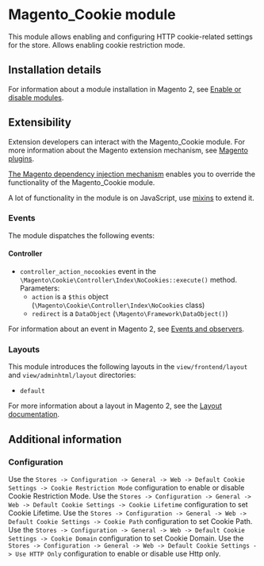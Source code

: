 # Magento_Cookie module 

This module allows enabling and configuring HTTP cookie-related settings for the store.
Allows enabling cookie restriction mode.

## Installation details

For information about a module installation in Magento 2, see [Enable or disable modules](https://devdocs.magento.com/guides/v2.4/install-gde/install/cli/install-cli-subcommands-enable.html).

## Extensibility

Extension developers can interact with the Magento_Cookie module. For more information about the Magento extension mechanism, see [Magento plugins](https://devdocs.magento.com/guides/v2.4/extension-dev-guide/plugins.html).

[The Magento dependency injection mechanism](https://devdocs.magento.com/guides/v2.4/extension-dev-guide/depend-inj.html) enables you to override the functionality of the Magento_Cookie module.

A lot of functionality in the module is on JavaScript, use [mixins](https://devdocs.magento.com/guides/v2.4/javascript-dev-guide/javascript/js_mixins.html) to extend it.

### Events

The module dispatches the following events:

#### Controller
- `controller_action_nocookies` event in the `\Magento\Cookie\Controller\Index\NoCookies::execute()` method. Parameters:
    - `action` is a `$this` object (`\Magento\Cookie\Controller\Index\NoCookies` class)
    - `redirect` is a `DataObject` (`\Magento\Framework\DataObject()`)

For information about an event in Magento 2, see [Events and observers](http://devdocs.magento.com/guides/v2.4/extension-dev-guide/events-and-observers.html#events).

### Layouts
This module introduces the following layouts in the `view/frontend/layout` and `view/adminhtml/layout` directories:
- `default`

For more information about a layout in Magento 2, see the [Layout documentation](https://devdocs.magento.com/guides/v2.4/frontend-dev-guide/layouts/layout-overview.html).

## Additional information

### Configuration

Use the `Stores -> Configuration -> General -> Web -> Default Cookie Settings -> Cookie Restriction Mode` configuration to enable or disable Cookie Restriction Mode.
Use the `Stores -> Configuration -> General -> Web -> Default Cookie Settings -> Cookie Lifetime` configuration to set Cookie Lifetime.
Use the `Stores -> Configuration -> General -> Web -> Default Cookie Settings -> Cookie Path` configuration to set Cookie Path.
Use the `Stores -> Configuration -> General -> Web -> Default Cookie Settings -> Cookie Domain` configuration to set Cookie Domain.
Use the `Stores -> Configuration -> General -> Web -> Default Cookie Settings -> Use HTTP Only` configuration to enable or disable use Http only.
